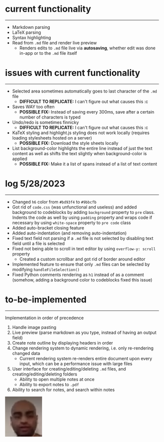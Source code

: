 # current functionality
---
- Markdown parsing
- LaTeX parsing
- Syntax highlighting
- Read from `.md` file and render live preview
    - Renders edits to `.md` file live via **autosaving**, whether edit was done in-app or to the `.md` file itself

# issues with current functionality 
---
- Selected area sometimes automatically goes to last character of the `.md` file
    - **DIFFICULT TO REPLICATE:** I can't figure out what causes this :c
- Saves WAY too often
    - **POSSIBLE FIX:** Instead of saving every 300ms, save after a certain number of characters is typed
- Undo/redo is sometimes finnicky
    - **DIFFICULT TO REPLICATE:** I can't figure out what causes this :c
- KaTeX styling and highlight.js styling does not work locally (requires loading stylesheets hosted on a server)
    - **POSSIBLE FIX:** Download the style sheets locally
- List background-color highlights the entire line instead of just the text content as well as shifts the text slightly when background-color is applied
    - **POSSIBLE FIX:** Make it a list of spans instead of a list of text content

# log 5/28/2023
---
- Changed `h6` color from `#bd93f4` to `#9bbcfb` 
- Got rid of `code.css` (was unfunctional and useless) and added background to codeblocks by adding `background` property to `pre` class. Indents the code as well by using `padding` property and wraps code if necessary by using `white-space` property to `pre code` class
- Added auto-bracket closing feature
- Added auto-indentation (and removing auto-indentation)
- Fixed text field not parsing if a `.md` file is not selected by disabling text field until a file is selected
- Fixed not being able to scroll in text editor by using `overflow-y: scroll` property 
    - Created a custom scrollbar and got rid of border around editor
- Implemented feature to ensure that only `.md` files can be selected by modifying `handleFileSelection()`
- Fixed Python comments rendering as `h1` instead of as a comment (somehow, adding a background color to codeblocks fixed this issue)

# to-be-implemented
---
Implementation in order of precedence

1. Handle image pasting
2. Live preview (parse markdown as you type, instead of having an output field)
3. Create note outline by displaying headers in order
4. Change rendering system to dynamic rendering, i.e. only re-rendering changed data
    - Current rendering system re-renders entire document upon every input, which can be a performance issue with large files
5. User interface for creating/editing/deleting `.md` files, and creating/editing/deleting folders
    - Ability to open multiple notes at once
    - Ability  to export notes to `.pdf`
6. Ability to search for notes, and search within notes

![karthik](./zoomconference.png)